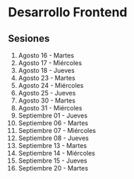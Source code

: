 # Desarrollo Frontend

## Sesiones 

1. Agosto 16 - Martes 
1. Agosto 17 - Miércoles
1. Agosto 18 - Jueves 
1. Agosto 23 - Martes 
1. Agosto 24 - Miércoles
1. Agosto 25 - Jueves 
1. Agosto 30 - Martes 
1. Agosto 31 - Miércoles
1. Septiembre 01 - Jueves 
1. Septiembre 06 - Martes 
1. Septiembre 07 - Miércoles
1. Septiembre 08 - Jueves 
1. Septiembre 13 - Martes 
1. Septiembre 14 - Miércoles
1. Septiembre 15 - Jueves 
1. Septiembre 20 - Martes 




